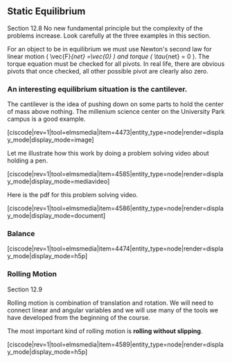 ## Static Equilibrium 

<stop-note title="Read Knight 4ed" icon="stopnoteicons:book-icon">
  <span slot="message">Section 12.8</span>
</stop-note>
No new fundamental principle but the complexity of the problems increase. Look carefully at the three examples in this section. 

For an object to be in equilibrium we must use Newton's second law for linear motion ( <lrn-math>\vec{F}_{net} =\vec{0} </lrn-math>) and torque ( <lrn-math>\tau_{net} = 0 </lrn-math>). The torque equation must be checked for all pivots. In real life, there are obvious pivots that once checked, all other possible pivot are clearly also zero. 

### An interesting equilibrium situation is the cantilever. 

The cantilever is the idea of pushing down on some parts to hold the center of mass above nothing. The millenium science center on the University Park campus is a good example.
 
[ciscode|rev=1|tool=elmsmedia|item=4473|entity_type=node|render=display_mode|display_mode=image]

Let me illustrate how this work by doing a problem solving video about holding a pen. 

[ciscode|rev=1|tool=elmsmedia|item=4585|entity_type=node|render=display_mode|display_mode=mediavideo]

Here is the pdf for this problem solving video.
  
[ciscode|rev=1|tool=elmsmedia|item=4586|entity_type=node|render=display_mode|display_mode=document]

### Balance

[ciscode|rev=1|tool=elmsmedia|item=4474|entity_type=node|render=display_mode|display_mode=h5p]

### Rolling Motion

<stop-note title="Read Knight 4ed" icon="stopnoteicons:book-icon">
  <span slot="message">Section 12.9</span>
</stop-note>

Rolling motion is combination of translation and rotation. We will need to connect linear and angular variables and we will use many of the tools we have developed from the beginning of the course. 

The most important kind of rolling motion is **rolling without slipping**. 

[ciscode|rev=1|tool=elmsmedia|item=4589|entity_type=node|render=display_mode|display_mode=h5p]




